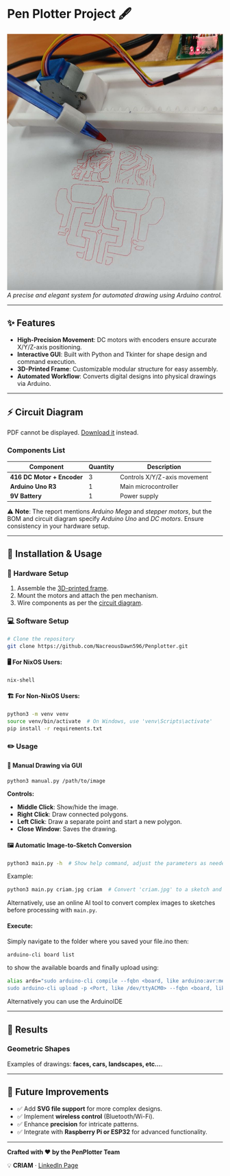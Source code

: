 # Pen Plotter Project 🖋️

![Pen Plotter in Action](rapport/image4.jpg)  
*A precise and elegant system for automated drawing using Arduino control.*

---

## ✨ Features
- **High-Precision Movement**: DC motors with encoders ensure accurate X/Y/Z-axis positioning.
- **Interactive GUI**: Built with Python and Tkinter for shape design and command execution.
- **3D-Printed Frame**: Customizable modular structure for easy assembly.
- **Automated Workflow**: Converts digital designs into physical drawings via Arduino.

---

## ⚡ Circuit Diagram
<object data="rapport/penplotter.pdf" type="application/pdf" width="100%" height="600px">
    <p>PDF cannot be displayed. <a href="rapport/penplotter.pdf">Download it</a> instead.</p>
</object>

### Components List
| Component               | Quantity | Description                  |
|-------------------------|----------|------------------------------|
| **416 DC Motor + Encoder**  | 3        | Controls X/Y/Z-axis movement |
| **Arduino Uno R3**      | 1        | Main microcontroller         |
| **9V Battery**          | 1        | Power supply                 |

⚠️ **Note**: The report mentions *Arduino Mega* and *stepper motors*, but the BOM and circuit diagram specify *Arduino Uno* and *DC motors*. Ensure consistency in your hardware setup.

---

## 🚀 Installation & Usage

### 🔧 Hardware Setup
1. Assemble the <a href="https://github.com/NacreousDawn596/PenPlotter/tree/master/components">3D-printed frame</a>.
2. Mount the motors and attach the pen mechanism.
3. Wire components as per the [circuit diagram](#⚡-circuit-diagram).

### 💻 Software Setup
```bash
# Clone the repository
git clone https://github.com/NacreousDawn596/Penplotter.git
```

#### 🖥️ For NixOS Users:
```bash
nix-shell
```

#### 🏗️ For Non-NixOS Users:
```bash
python3 -m venv venv
source venv/bin/activate  # On Windows, use 'venv\Scripts\activate'
pip install -r requirements.txt
```

### ✏️ Usage
#### 📌 Manual Drawing via GUI
```bash
python3 manual.py /path/to/image
```
**Controls:**
- **Middle Click**: Show/hide the image.
- **Right Click**: Draw connected polygons.
- **Left Click**: Draw a separate point and start a new polygon.
- **Close Window**: Saves the drawing.

#### 🖼️ Automatic Image-to-Sketch Conversion
```bash
python3 main.py -h  # Show help command, adjust the parameters as needed. almost every image needs its own parameters.
```
Example:
```bash
python3 main.py criam.jpg criam  # Convert 'criam.jpg' to a sketch and save the code to ./criam/criam.ino
```
Alternatively, use an online AI tool to convert complex images to sketches before processing with `main.py`.

#### Execute:
Simply navigate to the folder where you saved your file.ino
then:
```bash
arduino-cli board list
```
to show the available boards
and finally upload using:
```bash
alias ards="sudo arduino-cli compile --fqbn <board, like arduino:avr:mega> ./ 
sudo arduino-cli upload -p <Port, like /dev/ttyACM0> --fqbn <board, like arduino:avr:mega> ./"
```
Alternatively you can use the ArduinoIDE

---

## 📐 Results
### Geometric Shapes
Examples of drawings: **faces, cars, landscapes, etc...**.

---

## 🔮 Future Improvements
- ✅ Add **SVG file support** for more complex designs.
- ✅ Implement **wireless control** (Bluetooth/Wi-Fi).
- ✅ Enhance **precision** for intricate patterns.
- ✅ Integrate with **Raspberry Pi or ESP32** for advanced functionality.

---

**Crafted with ❤️ by the PenPlotter Team**

💡 **CRIAM** · [LinkedIn Page](https://ma.linkedin.com/in/club-robotique-et-innovation-arts-et-m%C3%A9tiers-74018b209)

